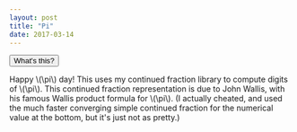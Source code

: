 ```yaml
---
layout: post
title: "Pi"
date: 2017-03-14
---
```

<script src="../../../../js/libraries/p5.js" type="text/javascript"></script>
<script src="../../../../js/libraries/p5.dom.js" type="text/javascript"></script>
<!-- <script src="../../../../js/cfraction.js"></script> -->
<script src="https://cdn.rawgit.com/jessejenks/continued-fractions/master/cfraction.js"></script>
<div id="pi"></div>
<script>
	var pi = 
	// new Cfraction([0,1,3,5,7,9,11,13,15,17,19,21,23,25],[4,1,4,9,16,25,36,49,64,81,100,121,144,169])
	Cfraction.PI
	var manual = '0+\\cfrac{4}{1+\\cfrac{1^2}{3+\\cfrac{2^2}{5+\\cfrac{3^3}{7+\\cfrac{4^2}{9+\\cfrac{5^2}{\\ddots\\cfrac{}{2n-1+\\cfrac{n^2}{\\ddots}}}}}}}}'
	document.getElementById("pi").innerText = '$$\\pi='+manual+'$$\n$$\\approx'+pi.decimal(50)+'$$'
	// +'\naccurate to within '+pi.error(50)
</script>
<button class="accordion">What's this?</button>
<div class="panel">
<p>
Happy \(\pi\) day! This uses my continued fraction library to compute digits of \(\pi\). This continued fraction representation is due to John Wallis, with his famous Wallis product formula for \(\pi\). (I actually cheated, and used the much faster converging simple continued fraction for the numerical value at the bottom, but it's just not as pretty.)